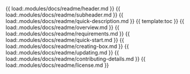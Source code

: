 {{ load:.modules/docs/readme/header.md }}
{{ load:.modules/docs/readme/subheader.md }}
{{ load:.modules/docs/readme/quick-description.md }}
{{ template:toc }}
{{ load:.modules/docs/readme/overview.md }}
{{ load:.modules/docs/readme/requirements.md }}
{{ load:.modules/docs/readme/quick-start.md }}
{{ load:.modules/docs/readme/creating-box.md }}
{{ load:.modules/docs/readme/updating.md }}
{{ load:.modules/docs/readme/contributing-details.md }}
{{ load:.modules/docs/readme/license.md }}
